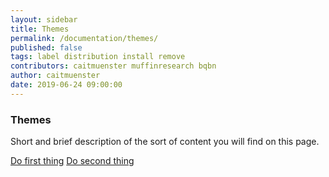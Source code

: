 ```yaml
---
layout: sidebar
title: Themes
permalink: /documentation/themes/
published: false
tags: label distribution install remove
contributors: caitmuenster muffinresearch bqbn
author: caitmuenster
date: 2019-06-24 09:00:00
---
```


<!-- Overview Page Hero Banner -->

<section class="overview-hero" style="background-image: url({% asset "develop-overview-hero-bg.jpg" @optim @path %});">
<div class="module">
<article class="module-content grid-x grid-padding-x">
<div class="cell small-12">
<div class="overview-hero-description" markdown="1">

# Themes

Short and brief description of the sort of content you will find on this page.

</div>
<div class="overview-hero-cta">

<a href="/documentation/develop/" class="button">Do first thing</a>
<a href="/documentation/develop/" class="button secondary">Do second thing</a>

</div>
</div>
</article>
</div>
</section>

<!-- END: Overview Page Hero Banner -->